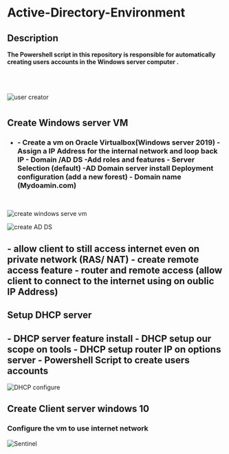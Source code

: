 <h1>Active-Directory-Environment</h1>


<h2>Description</h2>
<b>The Powershell script in this repository is responsible for automatically creating users accounts in the Windows server computer .
</b>
<br />
<br />
<br />
<br />

![user creator](https://github.com/sakhilesk/Active-Directory-Environment/assets/89784327/a2fc4895-49d8-4281-8166-37a1d304f3fa)

<p align="center">
<h1 Script for creating new users automatically in the Windows server computer"/>
</p>
<h2>Create Windows server VM</h2>

- <h3> - Create a vm on Oracle Virtualbox(Windows server 2019)
       - Assign a IP Address for the internal network and loop back IP
       - Domain /AD DS 
       -Add roles and features 
       - Server Selection (default)
       -AD Domain server install
       Deployment configuration (add a new forest)
       - Domain name (Mydoamin.com)
<br>

  </h3>
  
  ![create windows serve vm](https://github.com/sakhilesk/Active-Directory-Environment/assets/89784327/c07d0424-8b38-47c1-b618-76703cb64713)

  ![create  AD DS](https://github.com/sakhilesk/Active-Directory-Environment/assets/89784327/59c24684-d5cb-428a-91db-0d41d150412b)

<h2>
       - allow client to still access internet even on private network (RAS/ NAT)
       - create remote access feature
       - router and remote access (allow client to connect to the internet using on oublic IP Address)
</h2>
<h2>Setup DHCP server</h2>

<h2>
       - DHCP server feature install
       - DHCP setup our scope on tools
       - DHCP setup router IP on options server
       - Powershell Script to create users accounts
       
</h2>

![DHCP configure](https://github.com/sakhilesk/Active-Directory-Environment/assets/89784327/f9e55a89-73e2-4da9-96b6-6625b81090bf)

<h2>Create Client server windows 10</h2>
<h3>Configure the vm to use internet network</h3>

![Sentinel](https://github.com/sakhilesk/Sentinel-Lab/assets/89784327/d0421cdd-abf1-43f8-ba4f-d5799bcc6291)

<!--
 ```diff
- text in red
+ text in green
! text in orange
# text in gray
@@ text in purple (and bold)@@
```
--!>
